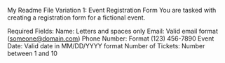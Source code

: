 My Readme File
Variation 1: Event Registration Form
You are tasked with creating a registration form for a fictional event.

Required Fields:
Name: Letters and spaces only
Email: Valid email format (someone@domain.com)
Phone Number: Format (123) 456-7890
Event Date: Valid date in MM/DD/YYYY format
Number of Tickets: Number between 1 and 10
